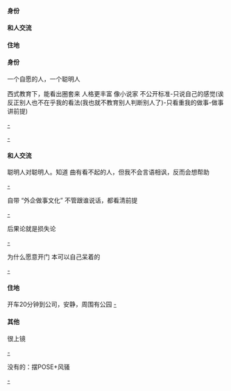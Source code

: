 
#### 身份

#### 和人交流

#### 住地



#### 身份

一个自愿的人，一个聪明人

西式教育下，能看出圈套来 人格更丰富 像小说家 不公开标准-只说自己的感觉(诶反正别人也不在乎我的看法(我也就不教育别人判断别人了)-只看重我的做事-做事讲前提)

[-](https://github.com/7900ms/000nottheater_deserted_systemlibrary/blob/master/supplementary/week-人对人的段位.md)

[-](https://github.com/7900ms/000nottheater_deserted_systemsoftware/blob/master/local-window/人物动机.md)

#### 和人交流

聪明人对聪明人。知道 曲有看不起的人，但我不会言语相讽，反而会想帮助

[-](https://github.com/7900ms/000nottheater_deserted_systemlibrary/blob/master/supplementary/week-人对人的段位.md)

自带 “外企做事文化” 不管跟谁说话，都看清前提

[-](https://github.com/7900ms/000nottheater_deserted_systemlibrary/blob/master/supplementary/week-讲前提.md)

后果论就是损失论

[-](https://github.com/7900ms/000nottheater_deserted_systemlibrary/blob/master/supplementary/week-(后果论损失论)自愿争先-在学校.md#邻里之间大不了当作不认识，没关系的)

为什么愿意开门 本可以自己呆着的

[-](https://github.com/7900ms/000nottheater_deserted_systemlibrary/blob/master/did/dido/1.md)

#### 住地

开车20分钟到公司，安静，周围有公园 [-](http://www.sohu.com/a/145300142_155248)

#### 其他

很上镜 

[-](https://github.com/7900ms/000nottheater_deserted_systemlibrary/blob/master/supplementary/week-更上镜.md)

没有的：摆POSE+风骚

[-]()


